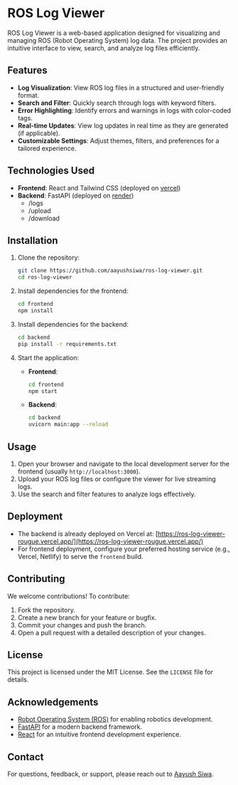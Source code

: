 # ROS Log Viewer

ROS Log Viewer is a web-based application designed for visualizing and managing ROS (Robot Operating System) log data. The project provides an intuitive interface to view, search, and analyze log files efficiently.

## Features
- **Log Visualization**: View ROS log files in a structured and user-friendly format.
- **Search and Filter**: Quickly search through logs with keyword filters.
- **Error Highlighting**: Identify errors and warnings in logs with color-coded tags.
- **Real-time Updates**: View log updates in real time as they are generated (if applicable).
- **Customizable Settings**: Adjust themes, filters, and preferences for a tailored experience.

## Technologies Used
- **Frontend**: React and Tailwind CSS (deployed on [vercel](https://ros-log-viewer-as.vercel.app))
- **Backend**: FastAPI (deployed on [render](https://ros-log-viewer-zqf3.onrender.com/))
    - /logs
    - /upload
    - /download

## Installation

1. Clone the repository:
   ```bash
   git clone https://github.com/aayushsiwa/ros-log-viewer.git
   cd ros-log-viewer
   ```

2. Install dependencies for the frontend:
   ```bash
   cd frontend
   npm install
   ```

3. Install dependencies for the backend:
   ```bash
   cd backend
   pip install -r requirements.txt
   ```

4. Start the application:
   - **Frontend**:
     ```bash
     cd frontend
     npm start
     ```
   - **Backend**:
     ```bash
     cd backend
     uvicorn main:app --reload
     ```

## Usage
1. Open your browser and navigate to the local development server for the frontend (usually `http://localhost:3000`).
2. Upload your ROS log files or configure the viewer for live streaming logs.
3. Use the search and filter features to analyze logs effectively.

## Deployment
- The backend is already deployed on Vercel at: [https://ros-log-viewer-rougue.vercel.app/](https://ros-log-viewer-rougue.vercel.app/)
- For frontend deployment, configure your preferred hosting service (e.g., Vercel, Netlify) to serve the `frontend` build.

## Contributing
We welcome contributions! To contribute:
1. Fork the repository.
2. Create a new branch for your feature or bugfix.
3. Commit your changes and push the branch.
4. Open a pull request with a detailed description of your changes.

## License
This project is licensed under the MIT License. See the `LICENSE` file for details.

## Acknowledgements
- [Robot Operating System (ROS)](https://www.ros.org/) for enabling robotics development.
- [FastAPI](https://fastapi.tiangolo.com/) for a modern backend framework.
- [React](https://reactjs.org/) for an intuitive frontend development experience.

## Contact
For questions, feedback, or support, please reach out to [Aayush Siwa](https://github.com/aayushsiwa).
